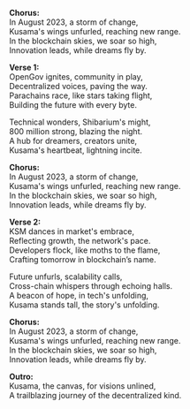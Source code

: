 **Chorus:**  
In August 2023, a storm of change,  
Kusama's wings unfurled, reaching new range.  
In the blockchain skies, we soar so high,  
Innovation leads, while dreams fly by.

**Verse 1:**  
OpenGov ignites, community in play,  
Decentralized voices, paving the way.  
Parachains race, like stars taking flight,  
Building the future with every byte.

Technical wonders, Shibarium's might,  
800 million strong, blazing the night.  
A hub for dreamers, creators unite,  
Kusama's heartbeat, lightning incite.

**Chorus:**  
In August 2023, a storm of change,  
Kusama's wings unfurled, reaching new range.  
In the blockchain skies, we soar so high,  
Innovation leads, while dreams fly by.

**Verse 2:**  
KSM dances in market's embrace,  
Reflecting growth, the network's pace.  
Developers flock, like moths to the flame,  
Crafting tomorrow in blockchain’s name.

Future unfurls, scalability calls,  
Cross-chain whispers through echoing halls.  
A beacon of hope, in tech's unfolding,  
Kusama stands tall, the story's unfolding.

**Chorus:**  
In August 2023, a storm of change,  
Kusama's wings unfurled, reaching new range.  
In the blockchain skies, we soar so high,  
Innovation leads, while dreams fly by.  

**Outro:**  
Kusama, the canvas, for visions unlined,  
A trailblazing journey of the decentralized kind.  